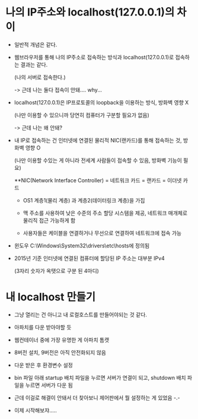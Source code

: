 # 나의 IP주소와 localhost(127.0.0.1)의 차이 

- 일반적 개념은 같다.

- 웹브라우저를 통해 나의 IP주소로 접속하는 방식과 localhost(127.0.0.1)로 접속하는 결과는 같다.

   (나의 서버로 접속한다.)

   -> 근데 나는 둘다 접속이 안돼.... why...

- localhost(127.0.0.1)은 IP프로토콜의 loopback을 이용하는 방식, 방화벽 영향 X

  (나만 이용할 수 있으니까 당연히 컴퓨터가 구분할 필요가 없음)

  -> 근데 나는 왜 안돼?

- 내 IP로 접속하는 건 인터넷에 연결된 물리적 NIC(랜카드)를 통해 접속하는 것, 방화벽 영향 O

  (나만 이용할 수있는 게 아니라 전세계 사람들이 접속할 수 있음, 방화벽 기능이 필요)

  **NIC(Network Interface Controller) = 네트워크 카드 = 랜카드 = 이더넷 카드

     - OS1 계층1(물리 계층) 과 계층2(데이터링크 계층)을 가집

     - 맥 주소를 사용하여 낮은 수준의 주소 할당 시스템을 제공, 네트워크 매개체로 물리직 접근 가능하게 함

     - 사용자들은 케이블을 연결하거나 무선으로 연결하여 네트워크에 접속 가능

- 윈도우 C:\Windows\System32\drivers\etc\hosts에 정의됨

- 2015년 기준 인터넷에 연결된 컴퓨터에 할당된 IP 주소는 대부분 IPv4

  (3자리 숫자가 옥탯으로 구분 된 4마디)


# 내 localhost 만들기 

- 그냥 열리는 건 아니고 내 로컬호스트를 만들어야되는 것 같다.

- 아파치를 다운 받아야할 듯

- 웹컨테이너 중에 가장 유명한 게 아파치 톰캣

- 8버전 설치, 9버전은 아직 안전화되지 않음

- 다운 받은 후 환경변수 설정

- bin 파일 아래 startup 배치 파일을 누르면 서버가 연결이 되고, shutdown 배치 파일을 누르면 서버가 다운 됨

- 근데 이걸로 해결이 안돼서 더 찾아보니 제어판에서 뭘 설정하는 게 있었음 -.-

- 이제 시작해보쟈.....

